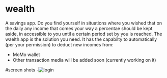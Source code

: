 # wealth
A savings app.
Do you find yourself in situations where you wished that on the daily any income that comes your way a percentae should be kept aside,
in accessible to you until a certain period set by you is reached.
The waelth app is the solution you need.
It has the capabilty to automatically (per your permission) to deduct new incomes from:
- MoMo wallet
- Other transaction media will be added soon (currently working on it)

#screen shots
-![login](wealth/screenshots/login.jpg)
